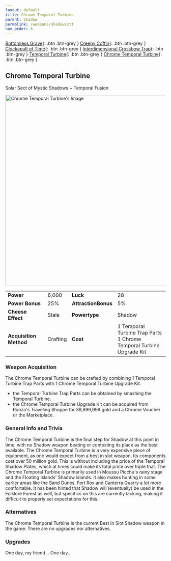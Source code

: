 ```yaml
---
layout: default
title: Chrome Temporal Turbine
parent: Shadow
permalink: /weapons/shadow/ctt
nav_order: 6
---
```

<span class="fs-1">[Bottomless Grave](/weapons/shadow/bg){: .btn .btn-grey } </span><span class="fs-1"> [Creepy Coffin](/weapons/shadow/coffin){: .btn .btn-grey } </span><span class="fs-1"> [Clockapult of Time](/weapons/shadow/cot){: .btn .btn-grey } </span><span class="fs-1"> [Interdimensional Crossbow Trap](/weapons/shadow/idct){: .btn .btn-grey } </span><span class="fs-1"> [Temporal Turbine](/weapons/shadow/tt){: .btn .btn-grey } </span><span class="fs-1"> [Chrome Temporal Turbine](/weapons/shadow/ctt){: .btn .btn-grey } </span>

## Chrome Temporal Turbine
Solar Sect of Mystic Shadows ~ Temporal Fusion

<img src="/assets/images/weapons/ctt.png" alt="Chrome Temporal Turbine's Image" width="600">

|||||
|---|---|---|---|
| __Power__ 	| 6,000 	| __Luck__ 	| 28 	|
| __Power Bonus__ 	| 25% 	|__AttractionBonus__ 	| 5% 	|
| __Cheese Effect__ 	| Stale	| __Powertype__ 	| Shadow 	|
| __Acquisition Method__ 	| Crafting	| __Cost__ 	| 1 Temporal Turbine Trap Parts <br> 1 Chrome Temporal Turbine Upgrade Kit|

### Weapon Acquisition
The Chrome Temporal Turbine can be crafted by combining 1 Temporal Turbine Trap Parts with 1 Chrome Temporal Turbine Upgrade Kit.
- the Temporal Turbine Trap Parts can be obtained by smashing the Temporal Turbine.
- the Chrome Temporal Turbine Upgrade Kit can be acquired from Ronza's Traveling Shoppe for 39,999,999 gold and a Chrome Voucher or the Marketplace.


### General Info and Trivia
The Chrome Temporal Turbine is the final step for Shadow at this point in time, with no Shadow weapon beating or contesting its place as the best available.
The Chrome Temporal Turbine is a very expensive piece of equipment, as one would expect from a best in slot weapon. Its components cost over 50 million gold. This is without including the price of the Temporal Shadow Plates, which at times could make its total price over triple that.
The Chrome Temporal Turbine is primarily used in Moussu Picchu's rainy stage and the Floating Islands' Shadow islands. It also makes hunting in some earlier areas like the Sand Dunes, Fort Rox and Canterra Quarry a lot more comfortable.
It has been hinted that Shadow will (eventually) be used in the Folklore Forest as well, but specifics on this are currently lacking, making it difficult to properly set expectations for this.



### Alternatives
The Chrome Temporal Turbine is the current Best in Slot Shadow weapon in the game. There are no upgrades nor alternatives.

### Upgrades
One day, my friend...
One day...
